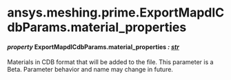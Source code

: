 # ansys.meshing.prime.ExportMapdlCdbParams.material_properties

#### *property* ExportMapdlCdbParams.material_properties *: [str](https://docs.python.org/3.11/library/stdtypes.html#str)*

Materials in CDB format that will be added to the file.
This parameter is a Beta. Parameter behavior and name may change in future.

<!-- !! processed by numpydoc !! -->
